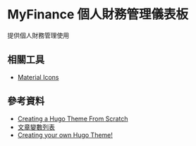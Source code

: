 # MyFinance 個人財務管理儀表板

提供個人財務管理使用


## 相關工具
* [Material Icons](https://fonts.google.com/icons?icon.style=Sharp&icon.set=Material+Icons&icon.query=finance)

## 參考資料
* [Creating a Hugo Theme From Scratch](https://retrolog.io/blog/creating-a-hugo-theme-from-scratch/)
* [文章變數列表](https://gohugo.io/content-management/front-matter/)
* [Creating your own Hugo Theme!](https://www.youtube.com/watch?v=wcMqrb3v2SM)

